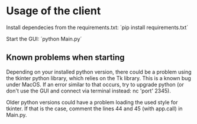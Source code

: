 # Usage of the client

Install dependecies from the requirements.txt:
´pip install requirements.txt´

Start the GUI:
´python Main.py´

## Known problems when starting
Depending on your installed python version, there could be a problem using the tkinter python library, which relies on the Tk library. This is a known bug under MacOS. If an error similar to that occurs, try to upgrade python (or don't use the GUI and connect via terminal instead: nc 'port' 2345).

Older python versions could have a problem loading the used style for tkinter. If that is the case, comment the lines 44 and 45 (with app.call) in Main.py.


